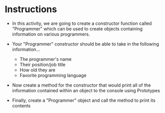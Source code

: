 # **Instructions**

* In this activity, we are going to create a constructor function called "Programmer" which can be used to create objects containing information on various programmers.

* Your "Programmer" constructor should be able to take in the following information...

  * The programmer's name
  * Their position/job title
  * How old they are
  * Favorite programming language

* Now create a method for the constructor that would print all of the information contained within an object to the console using Prototypes

* Finally, create a "Programmer" object and call the method to print its contents
